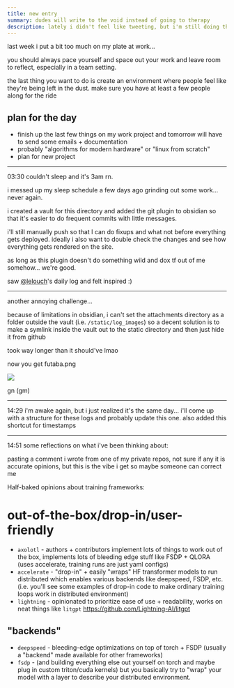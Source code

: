 ```yaml
---
title: new entry
summary: dudes will write to the void instead of going to therapy
description: lately i didn't feel like tweeting, but i'm still doing things and want to share stuff on the internet
---
```

last week i put a bit too much on my plate at work... 

you should always pace yourself and space out your work and leave room to reflect, especially in a team setting. 

the last thing you want to do is create an environment where people feel like they're being left in the dust. make sure you have at least a few people along for the ride

## plan for the day
- finish up the last few things on my work project and tomorrow will have to send some emails + documentation
- probably "algorithms for modern hardware" or "linux from scratch"
- plan for new project

---
03:30 couldn't sleep and it's 3am rn. 

i messed up my sleep schedule a few days ago grinding out some work... never again.

i created a vault for this directory and added the git plugin to obsidian so that it's easier to do frequent commits with little messages. 

i'll still manually push so that I can do fixups and what not before everything gets deployed. ideally i also want to double check the changes and see how everything gets rendered on the site.

as long as this plugin doesn't do something wild and dox tf out of me somehow... we're good.

saw [@lelouch](https://twitter.com/lelouchdaily)'s daily log and felt inspired :)

---

another annoying challenge... 

because of limitations in obsidian, i can't set the attachments directory as a folder outside the vault (i.e. `/static/log_images`) so a decent solution is to make  a symlink inside the vault out to the static directory and then just hide it from github

took way longer than it should've lmao

now you get futaba.png

![](/log_images/futaba.png)

gn (gm)

---
 14:29 i'm awake again, but i just realized it's the same day... i'll come up with a structure for these logs and probably update this one. also added this shortcut for timestamps

---
14:51 some reflections on what i've been thinking about:

pasting a comment i wrote from one of my private repos, not sure if any it is accurate opinions, but this is the vibe i get so maybe someone can correct me

Half-baked opinions about training frameworks:

# out-of-the-box/drop-in/user-friendly
- `axolotl` - authors + contributors implement lots of things to work out of the box, implements lots of bleeding edge stuff like FSDP + QLORA (uses accelerate, training runs are just yaml configs)
- `accelerate` - "drop-in" + easily "wraps" HF transformer models to run distributed which enables various backends like deepspeed, FSDP, etc.  
(i.e. you'll see some examples of drop-in code to make ordinary training loops work in distributed environment)
- `lightning` - opinionated to prioritize ease of use + readability, works on neat things like `litgpt` https://github.com/Lightning-AI/litgpt


## "backends"

- `deepspeed` - bleeding-edge optimizations on top of torch + FSDP (usually a "backend" made available for other frameworks)
- `fsdp` - (and building everything else out yourself on torch and maybe plug in custom triton/cuda kernels) but you basically try to "wrap" your model with a layer to describe your distributed environment.